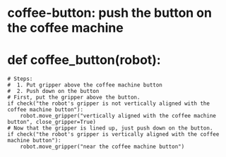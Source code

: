 # coffee-button: push the button on the coffee machine
# def coffee_button(robot):
    # Steps:
    #  1. Put gripper above the coffee machine button
    #  2. Push down on the button
    # First, put the gripper above the button.
    if check("the robot's gripper is not vertically aligned with the coffee machine button"):
        robot.move_gripper("vertically aligned with the coffee machine button", close_gripper=True)
    # Now that the gripper is lined up, just push down on the button.
    if check("the robot's gripper is vertically aligned with the coffee machine button"):
        robot.move_gripper("near the coffee machine button")